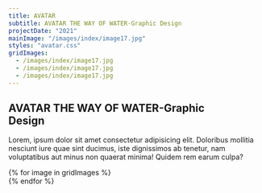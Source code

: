 ```yaml
---
title: AVATAR
subtitle: AVATAR THE WAY OF WATER-Graphic Design
projectDate: "2021"
mainImage: "/images/index/image17.jpg"
styles: "avatar.css"
gridImages:
  - /images/index/image17.jpg
  - /images/index/image17.jpg
  - /images/index/image17.jpg
---
```

<section class="section">
    <div class="details-container">
        <h1 class="title">AVATAR THE WAY OF WATER-Graphic<br>Design</h1>
        <p class="description">Lorem, ipsum dolor sit amet consectetur adipisicing elit. Doloribus mollitia nesciunt iure quae sint ducimus, iste dignissimos ab tenetur, nam voluptatibus aut minus non quaerat minima! Quidem rem earum culpa?</p>
    </div>
    <div class="grid container">
        {% for image in gridImages %}
            <div class="image-container">
                <img class="img" src="{{ image }}" alt="">
            </div>
        {% endfor %}
    </div>
</section>